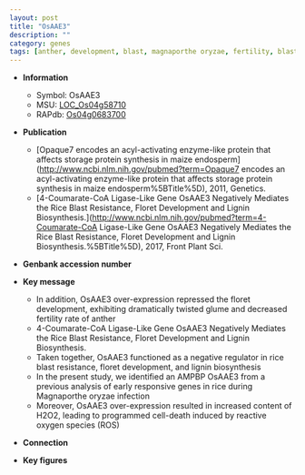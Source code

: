 ```yaml
---
layout: post
title: "OsAAE3"
description: ""
category: genes
tags: [anther, development, blast, magnaporthe oryzae, fertility, blast resistance, lignin, reactive oxygen species, lignin biosynthesis]
---
```


* **Information**  
    + Symbol: OsAAE3  
    + MSU: [LOC_Os04g58710](http://rice.plantbiology.msu.edu/cgi-bin/ORF_infopage.cgi?orf=LOC_Os04g58710)  
    + RAPdb: [Os04g0683700](http://rapdb.dna.affrc.go.jp/viewer/gbrowse_details/irgsp1?name=Os04g0683700)  

* **Publication**  
    + [Opaque7 encodes an acyl-activating enzyme-like protein that affects storage protein synthesis in maize endosperm](http://www.ncbi.nlm.nih.gov/pubmed?term=Opaque7 encodes an acyl-activating enzyme-like protein that affects storage protein synthesis in maize endosperm%5BTitle%5D), 2011, Genetics.
    + [4-Coumarate-CoA Ligase-Like Gene OsAAE3 Negatively Mediates the Rice Blast Resistance, Floret Development and Lignin Biosynthesis.](http://www.ncbi.nlm.nih.gov/pubmed?term=4-Coumarate-CoA Ligase-Like Gene OsAAE3 Negatively Mediates the Rice Blast Resistance, Floret Development and Lignin Biosynthesis.%5BTitle%5D), 2017, Front Plant Sci.

* **Genbank accession number**  

* **Key message**  
    + In addition, OsAAE3 over-expression repressed the floret development, exhibiting dramatically twisted glume and decreased fertility rate of anther
    + 4-Coumarate-CoA Ligase-Like Gene OsAAE3 Negatively Mediates the Rice Blast Resistance, Floret Development and Lignin Biosynthesis.
    + Taken together, OsAAE3 functioned as a negative regulator in rice blast resistance, floret development, and lignin biosynthesis
    + In the present study, we identified an AMPBP OsAAE3 from a previous analysis of early responsive genes in rice during Magnaporthe oryzae infection
    + Moreover, OsAAE3 over-expression resulted in increased content of H2O2, leading to programmed cell-death induced by reactive oxygen species (ROS)

* **Connection**  

* **Key figures**  


